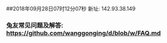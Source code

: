 ##2018年09月28日07时12分07秒 新址: 142.93.38.149
### 兔友常见问题及解答: https://github.com/wanggonging/d/blob/w/FAQ.md
